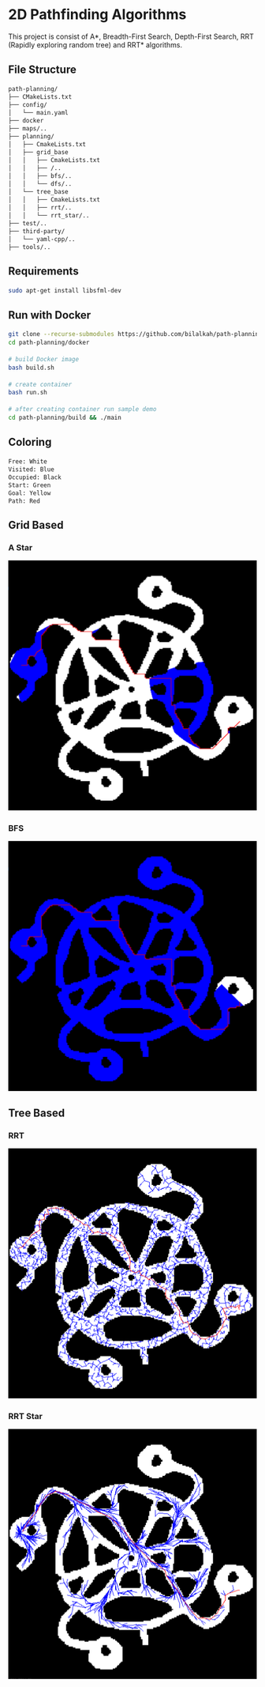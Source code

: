 # 2D Pathfinding Algorithms

This project is consist of A*, Breadth-First Search, Depth-First Search, RRT (Rapidly exploring random tree) and RRT* algorithms.

## File Structure

```
path-planning/
├── CMakeLists.txt
├── config/
│   └── main.yaml
├── docker
├── maps/..
├── planning/
│   ├── CmakeLists.txt
│   ├── grid_base
│   │   ├── CmakeLists.txt
│   │   ├── /..
│   │   ├── bfs/..
│   │   └── dfs/..
│   └── tree_base
│   │   ├── CmakeLists.txt
│   │   ├── rrt/..
│   │   └── rrt_star/..
├── test/..
├── third-party/
│   └── yaml-cpp/..
├── tools/..

```

## Requirements
``` bash
sudo apt-get install libsfml-dev
```

## Run with Docker
```bash
git clone --recurse-submodules https://github.com/bilalkah/path-planning.git
cd path-planning/docker

# build Docker image
bash build.sh

# create container
bash run.sh

# after creating container run sample demo
cd path-planning/build && ./main
```

## Coloring

```
Free: White
Visited: Blue
Occupied: Black
Start: Green
Goal: Yellow
Path: Red
```

## Grid Based

### A Star

![](images/astar.png)

### BFS

![](images/bfs.png)

## Tree Based

### RRT

![](images/rrt.png)

### RRT Star

![](images/rrt_star.png)

